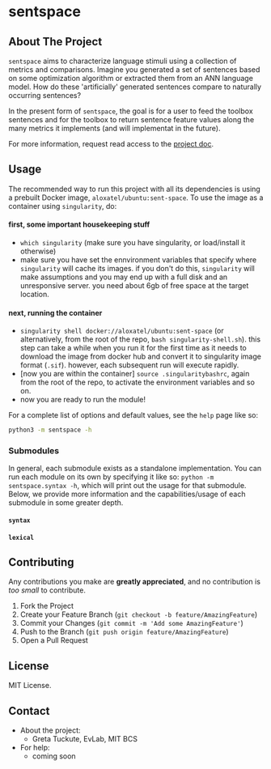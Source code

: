 # sentspace


<!-- ABOUT THE PROJECT -->
## About The Project

`sentspace`
aims to characterize language stimuli using a collection of metrics and comparisons.
Imagine you generated a set of sentences based on some optimization algorithm or extracted 
them from an ANN language model. How do these 'artificially' generated sentences compare to 
naturally occurring sentences?

In the present form of `sentspace`, 
the goal is for a user to feed the toolbox sentences and for the toolbox to return sentence feature values
along the many metrics it implements (and will implementat in the future).

For more information, request read access to the [project doc](https://docs.google.com/document/d/1O1M7T5Ji6KKRvDfI7KQXe_LJ7l9O6_OZA7TEaVP4f8E/edit#).



## Usage

The recommended way to run this project with all its dependencies is using a prebuilt Docker image, `aloxatel/ubuntu:sent-space`.
To use the image as a container using `singularity`, do:

#### **first, some important housekeeping stuff**
- `which singularity` (make sure you have singularity, or load/install it otherwise)
- make sure you have set the ennvironment variables that specify where `singularity` will cache its images. if you don't do this, `singularity` will make assumptions and you may end up with a full disk and an unresponsive server. you need about 6gb of free space at the target location.

#### **next, running the container**
- `singularity shell docker://aloxatel/ubuntu:sent-space` (or alternatively, from the root of the repo, `bash singularity-shell.sh`). this step can take a while when you run it for the first time as it needs to download the image from docker hub and convert it to singularity image format (`.sif`). however, each subsequent run will execute rapidly.
- [now you are within the container] `source .singularitybashrc`, again from the root of the repo, to activate the environment variables and so on.
- now you are ready to run the module!

For a complete list of options and default values, see the `help` page like so:
```bash
python3 -m sentspace -h
```

### Submodules

In general, each submodule exists as a standalone implementation. You can run each module on its own by specifying it like so:
`python -m sentspace.syntax -h`, which will print out the usage for that submodule.
Below, we provide more information and the capabilities/usage of each submodule in some greater depth.

#### `syntax`

#### `lexical`


<!-- CONTRIBUTING -->
## Contributing

Any contributions you make are **greatly appreciated**, and no contribution is *too small* to contribute.

1. Fork the Project
2. Create your Feature Branch (`git checkout -b feature/AmazingFeature`)
3. Commit your Changes (`git commit -m 'Add some AmazingFeature'`)
4. Push to the Branch (`git push origin feature/AmazingFeature`)
5. Open a Pull Request

<!-- LICENSE -->
## License

MIT License.



<!-- CONTACT -->
## Contact

- About the project: 
  - Greta Tuckute, EvLab, MIT BCS
- For help:
  - coming soon
